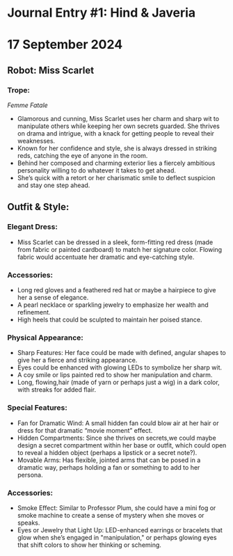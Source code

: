 # Journal Entry #1: Hind & Javeria 
# 17 September 2024

## Robot: Miss Scarlet
### Trope:
*Femme Fatale</br>* 

- Glamorous and cunning, Miss Scarlet uses her charm and sharp wit to manipulate others while keeping her own secrets guarded. She thrives on drama and intrigue, with a knack for getting people to reveal their weaknesses.
- Known for her confidence and style, she is always dressed in striking reds, catching the eye of anyone in the room.
- Behind her composed and charming exterior lies a fiercely ambitious personality willing to do whatever it takes to get ahead.
- She’s quick with a retort or her charismatic smile to deflect suspicion and stay one step ahead.


## Outfit & Style:
### Elegant Dress:  
- Miss Scarlet can be dressed in a sleek, form-fitting red dress (made from fabric or painted cardboard) to match her signature color. Flowing fabric would accentuate her dramatic and eye-catching style.
### Accessories:
- Long red gloves and a feathered red hat or maybe a hairpiece to give her a sense of elegance.
- A pearl necklace or sparkling jewelry to emphasize her wealth and refinement.
- High heels that could be sculpted to maintain her poised stance.
### Physical Appearance:
- Sharp Features: Her face could be made with defined, angular shapes to give her a fierce and striking appearance.
- Eyes could be enhanced with glowing LEDs to symbolize her sharp wit. 
- A coy smile or lips painted red to show her manipulation and charm.
- Long, flowing,hair (made of yarn or perhaps just a wig) in a dark color, with streaks for added flair.
### Special Features:
- Fan for Dramatic Wind: A small hidden fan could blow air at her hair or dress for that dramatic “movie moment” effect.
- Hidden Compartments: Since she thrives on secrets,we could maybe design a secret compartment within her base or outfit, which could open to reveal a hidden object (perhaps a lipstick or a secret note?).
- Movable Arms: Has flexible, jointed arms that can be posed in a dramatic way, perhaps holding a fan or something to add to her persona.
### Accessories:
- Smoke Effect: Similar to Professor Plum, she could have a mini fog or smoke machine to create a sense of mystery when she moves or speaks.
- Eyes or Jewelry that Light Up: LED-enhanced earrings or bracelets that glow when she’s engaged in "manipulation," or perhaps glowing eyes that shift colors to show her thinking or scheming.

